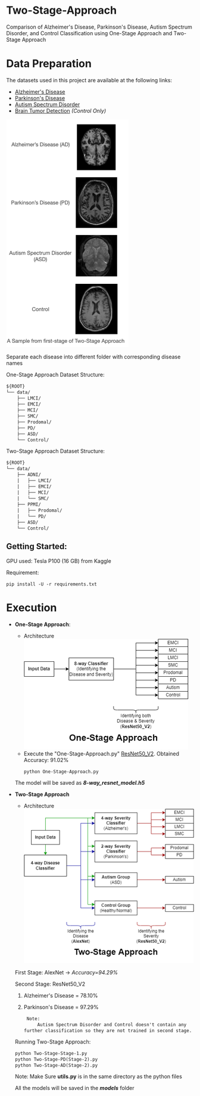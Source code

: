 # Two-Stage-Approach

Comparison of Alzheimer's Disease, Parkinson's Disease, Autism Spectrum Disorder, and Control Classification using
One-Stage Approach and Two-Stage Approach

# Data Preparation

The datasets used in this project are available at the following links:

- [Alzheimer's Disease](http://adni.loni.usc.edu/methods/mri-tool/standardized-mri-data-sets/)
- [Parkinson's Disease](http://www.ppmi-info.org/access-data-specimens/download-data)
- [Autism Spectrum Disorder](https://www.frontiersin.org/10.3389/conf.fninf.2013.09.00041/event_abstract)
- [Brain Tumor Detection](https://www.kaggle.com/ahmedhamada0/brain-tumor-detection) *(Control Only)*

![Sample Images](./docs/3.png)

Separate each disease into different folder with corresponding disease names

One-Stage Approach Dataset Structure:
```
${ROOT}
└── data/    
    ├── LMCI/    
    ├── EMCI/
    ├── MCI/
    ├── SMC/
    ├── Prodomal/
    ├── PD/
    ├── ASD/
    └── Control/
```

Two-Stage Approach Dataset Structure:
```
${ROOT}
└── data/    
    ├── ADNI/
    |   ├── LMCI/
    |   ├── EMCI/
    |   ├── MCI/
    |   └── SMC/
    ├── PPMI/
    |   ├── Prodomal/
    |   └── PD/
    ├── ASD/
    └── Control/
```

## Getting Started:
GPU used: Tesla P100 (16 GB) from Kaggle

Requirement:

```shell script
pip install -U -r requirements.txt
```

# Execution
- **One-Stage Approach**:
    - Architecture
        ![One-Stage Architecture](./docs/1.%20One-Stage%20Approach.png)
    - Execute the "One-Stage-Approach.py"
    [ResNet50_V2](https://www.tensorflow.org/api_docs/python/tf/keras/applications/resnet_v2/ResNet50V2). Obtained Accuracy: 91.02%
        ```shell script
        python One-Stage-Approach.py
        ```
    The model will be saved as ***8-way_resnet_model.h5***
- **Two-Stage Approach**
    - Architecture
        ![Two-Stage Architecture](./docs/2.%20Two%20Stage%20Approach.png)
    
    First Stage: AlexNet -> *Accuracy=94.29%*
    
    Second Stage: ResNet50_V2
    1. Alzheimer's Disease = 78.10%
    2. Parkinson's Disease = 97.29%

            Note:
                Autism Spectrum Disorder and Control doesn't contain any further classification so they are not trained in second stage.   
    
    Running Two-Stage Approach:
    ```shell script
    python Two-Stage-Stage-1.py
    python Two-Stage-PD(Stage-2).py
    python Two-Stage-AD(Stage-2).py
    ```
    Note: Make Sure **utils.py** is in the same directory as the python files
    
    All the models will be saved in the ***models*** folder 
